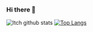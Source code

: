 ### Hi there 👋


![Itch github stats](https://github-readme-stats.vercel.app/api?username=irwintech)
[![Top Langs](https://github-readme-stats.vercel.app/api/top-langs/?username=irwintech)](https://github.com/irwintech/github-readme-stats)

<!--

Here are some ideas to get you started:

- 🔭 I’m currently working on ...
- 🌱 I’m currently learning ...
- 👯 I’m looking to collaborate on ...
- 🤔 I’m looking for help with ...
- 💬 Ask me about ...
- 📫 How to reach me: ...
- 😄 Pronouns: ...
- ⚡ Fun fact: ...
-->
